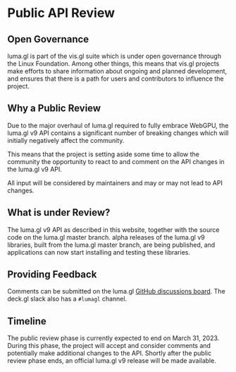 # Public API Review 

## Open Governance

luma.gl is part of the vis.gl suite which is under open governance through the Linux Foundation.
Among other things, this means that vis.gl projects make efforts to share information about
ongoing and planned development, and ensures that there is a path for users and contributors
to influence the project.

## Why a Public Review

Due to the major overhaul of luma.gl required to fully embrace WebGPU, 
the luma.gl v9 API contains a significant number of breaking changes which will 
initially negatively affect the community.

This means that the project is setting aside some time to allow the community the 
opportunity to react to and comment on the API changes in the luma.gl v9 API. 

All input will be considered by maintainers and may or may not lead to API changes.

## What is under Review?

The luma.gl v9 API as described in this website, together with the source code on the luma.gl master branch.
alpha releases of the luma.gl v9 libraries, built from the luma.gl master branch, are being published,
and applications can now start installing and testing these libraries.

## Providing Feedback

Comments can be submitted on the luma.gl 
[GitHub discussions board](https://github.com/visgl/luma.gl/discussions). The deck.gl slack
also has a `#lumagl` channel.

## Timeline

The public review phase is currently expected to end on March 31, 2023. 
During this phase, the project will accept and consider comments and 
potentially make additional changes to the API. Shortly after the
public review phase ends, an official luma.gl v9 release will be made available.
